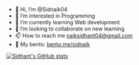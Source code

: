 - 👋 Hi, I’m @Sidnaik04
- 👀 I’m interested in Programming 
- 🌱 I’m currently learning Web development
- 💞️ I’m looking to collaborate on new learning
- 📫 How to reach me naiksidhant04@gmail.com
- 🍱 My bento: [bento.me/sidnaik ](https://bento.me/sidnaik)

[![Sidhant's GitHub stats](https://github-readme-stats.vercel.app/api?username=Sidnaik04&show_icons=true&theme=radical)](https://github.com/Sidnaik04/github-readme-stats)
<!---
Sidnaik04/Sidnaik04 is a ✨ special ✨ repository because its `README.md` (this file) appears on your GitHub profile.
You can click the Preview link to take a look at your changes.
--->
